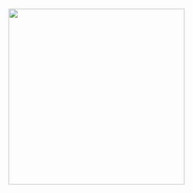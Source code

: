 <h5 align="center">
<a href="https://rentry.co/sit"><img src="!https://github.com/user-attachments/assets/2c589352-8a38-4557-a51f-dac4b3a4f164" width="350" height="auto"></img></a>

</h5>

